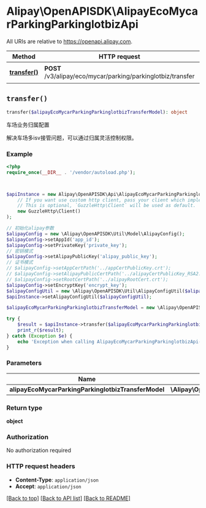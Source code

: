 # Alipay\OpenAPISDK\AlipayEcoMycarParkingParkinglotbizApi

All URIs are relative to https://openapi.alipay.com.

Method | HTTP request | Description
------------- | ------------- | -------------
[**transfer()**](AlipayEcoMycarParkingParkinglotbizApi.md#transfer) | **POST** /v3/alipay/eco/mycar/parking/parkinglotbiz/transfer | 车场业务归属配置


## `transfer()`

```php
transfer($alipayEcoMycarParkingParkinglotbizTransferModel): object
```

车场业务归属配置

解决车场多isv接管问题，可以通过归属灵活控制权限。

### Example

```php
<?php
require_once(__DIR__ . '/vendor/autoload.php');



$apiInstance = new Alipay\OpenAPISDK\Api\AlipayEcoMycarParkingParkinglotbizApi(
    // If you want use custom http client, pass your client which implements `GuzzleHttp\ClientInterface`.
    // This is optional, `GuzzleHttp\Client` will be used as default.
    new GuzzleHttp\Client()
);

// 初始化alipay参数
$alipayConfig = new \Alipay\OpenAPISDK\Util\Model\AlipayConfig();
$alipayConfig->setAppId('app_id');
$alipayConfig->setPrivateKey('private_key');
// 密钥模式
$alipayConfig->setAlipayPublicKey('alipay_public_key');
// 证书模式
// $alipayConfig->setAppCertPath('../appCertPublicKey.crt');
// $alipayConfig->setAlipayPublicCertPath('../alipayCertPublicKey_RSA2.crt');
// $alipayConfig->setRootCertPath('../alipayRootCert.crt');
$alipayConfig->setEncryptKey('encrypt_key');
$alipayConfigUtil = new \Alipay\OpenAPISDK\Util\AlipayConfigUtil($alipayConfig);
$apiInstance->setAlipayConfigUtil($alipayConfigUtil);

$alipayEcoMycarParkingParkinglotbizTransferModel = new \Alipay\OpenAPISDK\Model\AlipayEcoMycarParkingParkinglotbizTransferModel(); // \Alipay\OpenAPISDK\Model\AlipayEcoMycarParkingParkinglotbizTransferModel

try {
    $result = $apiInstance->transfer($alipayEcoMycarParkingParkinglotbizTransferModel);
    print_r($result);
} catch (Exception $e) {
    echo 'Exception when calling AlipayEcoMycarParkingParkinglotbizApi->transfer: ', $e->getMessage(), PHP_EOL;
}
```

### Parameters

Name | Type | Description  | Notes
------------- | ------------- | ------------- | -------------
 **alipayEcoMycarParkingParkinglotbizTransferModel** | **\Alipay\OpenAPISDK\Model\AlipayEcoMycarParkingParkinglotbizTransferModel**|  | [optional]

### Return type

**object**

### Authorization

No authorization required

### HTTP request headers

- **Content-Type**: `application/json`
- **Accept**: `application/json`

[[Back to top]](#) [[Back to API list]](../../README.md#api-endpoints)
[[Back to README]](../../README.md)
